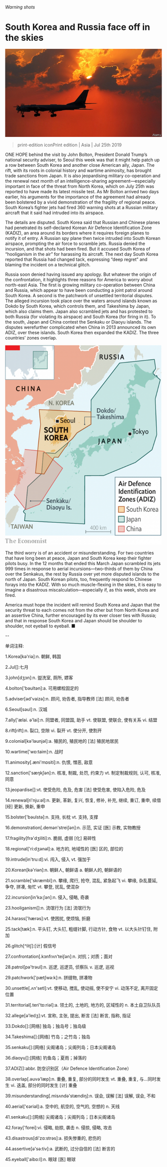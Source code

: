 ###### Warning shots

# South Korea and Russia face off in the skies 

![image](images/20190727_ASP005.jpg) 

> print-edition iconPrint edition | Asia | Jul 25th 2019 

ONE HOPE behind the visit by John Bolton, President Donald Trump’s national security adviser, to Seoul this week was that it might help patch up a row between South Korea and another close American ally, Japan. The rift, with its roots in colonial history and wartime animosity, has brought trade sanctions from Japan. It is also jeopardising military co-operation and the renewal next month of an intelligence-sharing agreement—especially important in face of the threat from North Korea, which on July 25th was reported to have made its latest missile test. As Mr Bolton arrived two days earlier, his arguments for the importance of the agreement had already been bolstered by a vivid demonstration of the fragility of regional peace. South Korea’s fighter jets had fired 360 warning shots at a Russian military aircraft that it said had intruded into its airspace. 

The details are disputed. South Korea said that Russian and Chinese planes had penetrated its self-declared Korean Air Defence Identification Zone (KADIZ), an area around its borders where it requires foreign planes to notify it of entry. A Russian spy plane then twice intruded into South Korean airspace, prompting the air force to scramble jets. Russia denied the incursion, and that shots had been fired. But it accused South Korea of “hooliganism in the air” for harassing its aircraft. The next day South Korea reported that Russia had changed tack, expressing “deep regret” and blaming the incident on a technical glitch. 

Russia soon denied having issued any apology. But whatever the origin of the confrontation, it highlights three reasons for America to worry about north-east Asia. The first is growing military co-operation between China and Russia, which appear to have been conducting a joint patrol around South Korea. A second is the patchwork of unsettled territorial disputes. The alleged incursion took place over the waters around islands known as Dokdo by South Korea, which controls them, and Takeshima by Japan, which also claims them. Japan also scrambled jets and has protested to both Russia (for violating its airspace) and South Korea (for firing in it). To the south, Japan and China contest the Senkaku or Diaoyu islands. The disputes werefurther complicated when China in 2013 announced its own ADIZ, over these islands. South Korea then expanded the KADIZ. The three countries’ zones overlap. 

![image](images/20190727_ASM998_5.png) 

The third worry is of an accident or misunderstanding. For two countries that have long been at peace, Japan and South Korea keep their fighter pilots busy. In the 12 months that ended this March Japan scrambled its jets 999 times in response to aerial incursions—two-thirds of them by China over the Senkakus, the rest by Russia over yet more disputed islands to the north of Japan. South Korean pilots, too, frequently respond to Chinese forays into the KADIZ. With so much muscle-flexing in the skies, it is easy to imagine a disastrous miscalculation—especially if, as this week, shots are fired. 

America must hope the incident will remind South Korea and Japan that the security threat to each comes not from the other but from North Korea and an assertive China, further encouraged by its ever closer ties with Russia; and that in response South Korea and Japan should be shoulder to shoulder, not eyeball to eyeball. ■ 

-- 

 单词注释:

1.Korea[kә'riә]:n. 朝鲜, 韩国 

2.Jul[]:七月 

3.john[dʒɔn]:n. 盥洗室, 厕所, 嫖客 

4.bolton['bәultәn]:a. 可用螺栓固定的 

5.adviser[әd'vaizә]:n. 顾问, 劝告者, 指导教师 [法] 顾问, 劝告者 

6.Seoul[sәul]:n. 汉城 

7.ally['ælai. ә'lai]:n. 同盟者, 同盟国, 助手 vt. 使联盟, 使联合, 使有关系 vi. 结盟 

8.rift[rift]:n. 裂口, 空隙 vi. 裂开 vt. 使分开, 使割开 

9.colonial[kә'lәunjәl]:a. 殖民的, 殖民地的 [法] 殖民地居民 

10.wartime['wɒ:taim]:n. 战时 

11.animosity[.æni'mɒsiti]:n. 仇恨, 憎恶, 敌意 

12.sanction['sæŋkʃәn]:n. 核准, 制裁, 处罚, 约束力 vt. 制定制裁规则, 认可, 核准, 同意 

13.jeopardise[]:vt. 使受危险, 危及, 危害 [法] 使受危害, 使陷入危险, 危及 

14.renewal[ri'nju:әl]:n. 更新, 革新, 复兴, 恢复, 修补, 补充, 继续, 重订, 重申, 续借 [经] 更新, 换新, 重申 

15.bolster['bәulstә]:n. 支持, 长枕 vt. 支持, 支撑 

16.demonstration[.demәn'streiʃәn]:n. 示范, 实证 [医] 示教, 实物教授 

17.fragility[frә'dʒiliti]:n. 脆弱, 虚弱 [化] 易碎性 

18.regional['ri:dʒәnәl]:a. 地方的, 地域性的 [医] 区的, 部位的 

19.intrude[in'tru:d]:vi. 闯入, 侵入 vt. 强加于 

20.Korean[kә'riәn]:n. 朝鲜人, 朝鲜语 a. 朝鲜人的, 朝鲜语的 

21.scramble['skræmbl]:n. 攀缘, 爬行, 抢夺, 混乱, 紧急起飞 vi. 攀缘, 杂乱蔓延, 争夺, 拼凑, 匆忙 vt. 攀登, 扰乱, 使混杂 

22.incursion[in'kә:ʃәn]:n. 侵入, 侵略, 奇袭 

23.hooliganism[]:n. 流氓行为 [法] 流氓行为 

24.harass['hærәs]:vt. 使困扰, 使烦恼, 折磨 

25.tack[tæk]:n. 平头钉, 大头钉, 粗缝针脚, 行动方针, 食物 vt. 以大头针钉住, 附加 

26.glitch[^litʃ]:[计] 假信号 

27.confrontation[.kɔnfrʌn'teiʃәn]:n. 对抗；对质；面对 

28.patrol[pә'trәul]:n. 巡逻, 巡逻员, 侦察队 v. 巡逻, 巡视 

29.patchwork['pætʃwә:k]:n. 拼缝物, 拼凑物 

30.unsettle[.ʌn'setl]:vt. 使移动, 搅乱, 使动摇, 使不安宁 vi. 动荡不定, 离开固定位置 

31.territorial[.teri'tɒ:riәl]:a. 领土的, 土地的, 地方的, 区域性的 n. 本土自卫队队员 

32.allege[ә'ledʒ]:vt. 宣称, 主张, 提出, 断言 [法] 断言, 指称, 指证 

33.Dokdo[]:[网络] 独岛；独岛号；独岛级 

34.Takeshima[]:[网络] 竹岛；之竹岛；独岛 

35.senkaku[]:[网络] 尖阁诸岛；尖阁列岛；日本尖阁诸岛 

36.diaoyu[]:[网络] 钓鱼岛；夏雨；掉落的 

37.ADIZ[]:abbr. 防空识别区（Air Defence Identification Zone） 

38.overlap[.әuvә'læp]:n. 重叠, 重复, 部分的同时发生 vt. 重叠, 重复, 与...同时发生 vi. 迭盖, 部分的同时发生 [计] 重叠 

39.misunderstanding[.misʌndә'stændiŋ]:n. 误会, 误解 [法] 误解, 误会, 不和 

40.aerial['єәriәl]:a. 空中的, 航空的, 空气的, 空想的 n. 天线 

41.senkaku[]:[网络] 尖阁诸岛；尖阁列岛；日本尖阁诸岛 

42.foray['fɒrei]:vi. 侵略, 劫掠, 袭击 n. 侵掠, 侵略, 攻击 

43.disastrous[di'zɑ:strәs]:a. 损失惨重的, 悲伤的 

44.assertive[ә'sә:tiv]:a. 武断的, 过分自信的 [法] 断言的 

45.eyeball['aibɒ:l]:n. 眼球 [医] 眼球 

